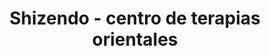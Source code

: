 ---
title: "Shizendo - centro de terapias orientales"
url: /ciudad-autonoma-de-buenos-aires/shizendo-centro-de-terapias-orientales/
shop: masaje
---